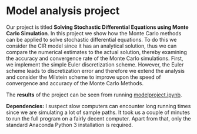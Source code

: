 # Model analysis project

Our project is titled **Solving Stochastic Differential Equations using Monte Carlo Simulation**. In this project we show how the Monte Carlo methods can be applied to solve stochastic differential equations. To do this we consider the CIR model since it has an analytical solution, thus we can compare the numerical estimates to the actual solution, thereby examining the accuracy and convergence rate of the Monte Carlo simulations. First, we implement the simple Euler discretization scheme. However, the Euler scheme leads to discretization error and therefore we extend the analysis and consider the Milstein scheme to improve upon the speed of convergence and accuracy of the Monte Carlo Methods. 

The **results** of the project can be seen from running [modelproject.ipynb](modelproject.ipynb).

**Dependencies:** I suspect slow computers can encounter long running times since we are simulating a lot of sample paths. It took us a couple of minutes to run the full program on a fairly decent computer. Apart from that, only the standard Anaconda Python 3 installation is required.
